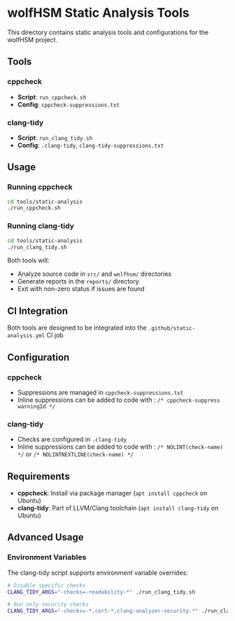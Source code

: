 # wolfHSM Static Analysis Tools

This directory contains static analysis tools and configurations for the wolfHSM project.

## Tools

### cppcheck
- **Script**: `run_cppcheck.sh`
- **Config**: `cppcheck-suppressions.txt`

### clang-tidy
- **Script**: `run_clang_tidy.sh`
- **Config**: `.clang-tidy`, `clang-tidy-suppressions.txt`

## Usage

### Running cppcheck
```bash
cd tools/static-analysis
./run_cppcheck.sh
```

### Running clang-tidy
```bash
cd tools/static-analysis
./run_clang_tidy.sh
```

Both tools will:
- Analyze source code in `src/` and `wolfhsm/` directories
- Generate reports in the `reports/` directory
- Exit with non-zero status if issues are found

## CI Integration

Both tools are designed to be integrated into the `.github/static-analysis.yml` CI job

## Configuration

### cppcheck

- Suppressions are managed in `cppcheck-suppressions.txt`
- Inline suppressions can be added to code with : `/* cppcheck-suppress warningId */`

### clang-tidy
- Checks are configured in `.clang-tidy`
- Inline suppressions can be added to code with : `/* NOLINT(check-name) */` or `/* NOLINTNEXTLINE(check-name) */`

## Requirements

- **cppcheck**: Install via package manager (`apt install cppcheck` on Ubuntu)
- **clang-tidy**: Part of LLVM/Clang toolchain (`apt install clang-tidy` on Ubuntu)

## Advanced Usage

### Environment Variables

The clang-tidy script supports environment variable overrides:

```bash
# Disable specific checks
CLANG_TIDY_ARGS="-checks=-readability-*" ./run_clang_tidy.sh

# Run only security checks
CLANG_TIDY_ARGS="-checks=-*,cert-*,clang-analyzer-security.*" ./run_clang_tidy.sh
```

